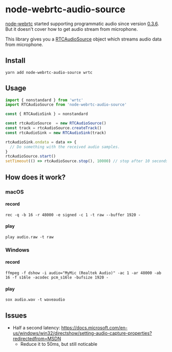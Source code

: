 # node-webrtc-audio-source

[node-webrtc](https://github.com/node-webrtc/node-webrtc) started supporting programmatic audio since version [0.3.6](https://github.com/node-webrtc/node-webrtc/releases/tag/v0.3.6). But it doesn't cover how to get audio stream from microphone.

This library gives you a [RTCAudioSource](https://github.com/node-webrtc/node-webrtc/blob/864bc136e8376c2e47ad5b206aa8c8568256a6b3/docs/nonstandard-apis.md#rtcaudiosource) object which streams audio data from microphone.

## Install

```
yarn add node-webrtc-audio-source wrtc
```

## Usage

```js
import { nonstandard } from 'wrtc'
import RTCAudioSource from 'node-webrtc-audio-source'

const { RTCAudioSink } = nonstandard

const rtcAudioSource  = new RTCAudioSource()
const track = rtcAudioSource.createTrack()
const rtcAudioSink = new RTCAudioSink(track)

rtcAudioSink.ondata = data => {
  // Do something with the received audio samples.
}
rtcAudioSource.start()
setTimeout(() => rtcAudioSource.stop(), 10000) // stop after 10 seconds
```


## How does it work?

### macOS

#### record

```
rec -q -b 16 -r 48000 -e signed -c 1 -t raw --buffer 1920 -
```

#### play

```
play audio.raw -t raw
```

### Windows

#### record

```
ffmpeg -f dshow -i audio="MyMic (Realtek Audio)" -ac 1 -ar 48000 -ab 16 -f s16le -acodec pcm_s16le -bufsize 1920 -
```

#### play

```
sox audio.wav -t waveaudio
```

## Issues

- Half a second latency: https://docs.microsoft.com/en-us/windows/win32/directshow/setting-audio-capture-properties?redirectedfrom=MSDN
    - Reduce it to 50ms, but still noticable
